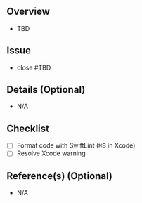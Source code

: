 ## Overview

- TBD

## Issue

- close #TBD

## Details (Optional)

- N/A

## Checklist

- [ ] Format code with SwiftLint (<kbd>⌘B</kbd> in Xcode)
- [ ] Resolve Xcode warning

## Reference(s) (Optional)

- N/A
